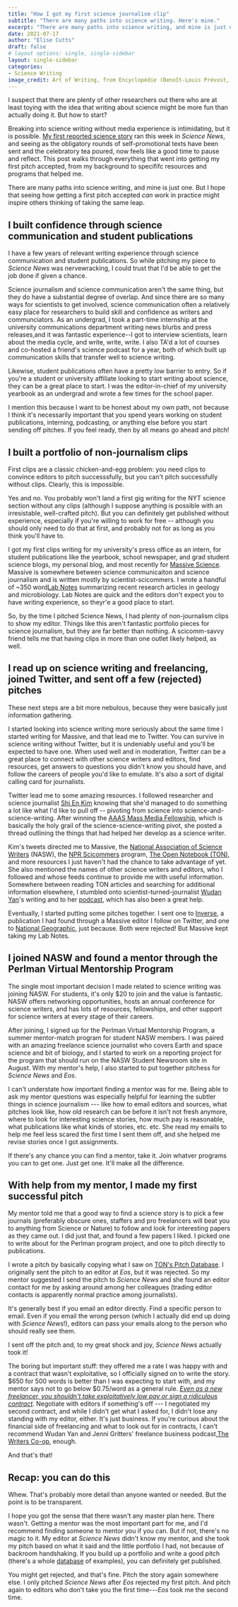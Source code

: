 ```yaml
---
title: "How I got my first science journalism clip"
subtitle: "There are many paths into science writing. Here's mine."
excerpt: "There are many paths into science writing, and mine is just one. But given that there seem to be plenty of other academics out there curious about writing about science, I thought it might be helpful to walk through exactly how I placed -- and got paid for -- my first real science story."
date: 2021-07-17
author: "Elise Cutts"
draft: false
# layout options: single, single-sidebar
layout: single-sidebar
categories:
- Science Writing
image_credit: Art of Writing, from Encyclopédie (Benoît-Louis Prévost, 1760), The Art Institute of Chicago
---
```


I suspect that there are plenty of other researchers out there who are at least toying with the idea that writing about science might be more fun than actually doing it. But how to start? 

Breaking into science writing without media experience is intimidating, but it is possible. [My first reported science story](https://www.sciencenews.org/article/antarctica-microbes-habitability-aliens-extraterrestrial) ran this week in *Science News*, and seeing as the obligatory rounds of self-promotional texts have been sent and the celebratory tea poured, now feels like a good time to pause and reflect. This post walks through everything that went into getting my first pitch accepted, from my background to specififc resources and programs that helped me. 

There are many paths into science writing, and mine is just one. But I hope that seeing how getting a first pitch accepted *can* work in practice might inspire others thinking of taking the same leap. 

## I built confidence through science communication and student publications

I have a few years of relevant writing experience through science communication and student publications. So while pitching my piece to *Science News* was nervewracking,  I could trust that I'd be able to get the job done if given a chance.

Science journalism and science communication aren't the same thing, but they do have a substantial degree of overlap. And since there are so many ways for scientists to get involved, science communication often a relatively easy place for researchers to build skill and confidence as writers and communciators. As an undergrad, I took a part-time internship at the university communications department writing news blurbs and press releases,and it was fantastic experience--I got to interview scientists, learn about the media cycle, and write, write, write. I also TA'd a lot of courses and co-hosted a friend's science podcast for a year, both of which built up communication skills that transfer well to science writing.

Likewise, student publications often have a pretty low barrier to entry. So if you're a student or university affiliate looking to start writing about science, they can be a great place to start. I was the editor-in-chief of my university yearbook as an undergrad and wrote a few times for the school paper. 

I mention this because I want to be honest about my own path, not because I think it's necessarily important that you spend years working on student publications, interning, podcasting, or anything else before you start sending off pitches. If you feel ready, then by all means go ahead and pitch! 

## I built a portfolio of non-journalism clips

First clips are a classic chicken-and-egg problem: you need clips to convince editors to pitch successsfully, but you can't pitch successfully without clips. Clearly, this is impossible.

Yes and no. You probably won't land a first gig writing for the NYT science section without any clips (although I suppose anything is possible with an irresistable, well-crafted pitch). But you can definitely get published without experience, especially if you're willing to work for free -- although you should only need to do that at first, and probably not for as long as you think you'll have to. 

I got my first clips writing for my university's press office as an intern, for student publications like the yearbook, school newspaper, and grad student science blogs, my personal blog, and most recently for [Massive Science](https://massivesci.com). Massive is somewhere between science communicaiton and science journalism and is written mostly by scientist-scicommers. I wrote a handful of ~350 word[Lab Notes](https://massivesci.com/people/elise-cutts/) summarizing recent research articles in geology and microbiology. Lab Notes are quick and the editors don't expect you to have writing experience, so theyr'e a good place to start. 

So, by the time I pitched Science News, I had plenty of non-journalism clips to show my editor. Things like this aren't fantastic portfolio pieces for science journalism, but they are far better than nothing. A scicomm-savvy friend tells me that having clips in more than one outlet likely helped, as well. 

## I read up on science writing and freelancing, joined Twitter, and sent off a few (rejected) pitches

These next steps are a bit more nebulous, because they were basically just information gathering. 

I started looking into science writing more seriously about the same time I started writing for Massive, and that lead me to Twitter. You can survive in science writing without Twitter, but it is undeniably useful and you'll be expected to have one. When used well and in moderation, Twitter can be a great place to connect with other science writers and editors, find resources, get answers to questions you didn't know you should have, and follow the careers of people you'd like to emulate. It's also a sort of digital calling card for journalists.

Twitter lead me to some amazing resources. I followed researcher and science journalist [Shi En Kim](https://twitter.com/goes_by_kim) knowing that she'd managed to do something a lot like what I'd like to pull off -- pivoting from science into science-and-science-writing. After winning the [AAAS Mass Media Fellowship](https://www.aaas.org/programs/mass-media-fellowship), which is basically the holy grail of the science-science-writing pivot, she posted a thread outlining the things that had helped her develop as a science writer. 

Kim's tweets directed me to Massive, the [National Association of Science Writers](https://www.nasw.org) (NASW), the [NPR Scicommers](https://www.npr.org/2017/08/24/537735624/friends-of-joes-big-idea-fojbis) program, [The Open Notebook (TON)](https://www.theopennotebook.com), and more resources I just haven't had the chance to take advantage of yet. She also mentioned the names of other science writers and editors, who I followed and whose feeds continue to provide me with useful information. Somewhere between reading TON articles and searching for additional information elsewhere, I stumbled onto scientist-turned-journalist [Wudan Yan](https://twitter.com/wudanyan)'s writing and to her [podcast](https://www.thewriterscooppod.com), which has also been a great help.


Eventually, I started putting some pitches together. I sent one to [Inverse](https://www.inverse.com/science), a publication I had found through a Massive editor I follow on Twitter, and one to [National Geographic](https://www.nationalgeographic.com/pages/article/how-to-write-for-nat-geo), just because. Both were rejected! But Massive kept taking my Lab Notes.

## I joined NASW and found a mentor through the Perlman Virtual Mentorship Program

The single most important decision I made related to science writing was joining NASW. For students, it's only $20 to join and the value is fantastic. NASW offers networking opportunities, hosts an annual conference for science writers, and has lots of resources, fellowships, and other support for science writers at every stage of their careers. 

After joining, I signed up for the Perlman Virtual Mentorship Program, a summer mentor-match program for student NASW members. I was paired with an amazing freelance science journalist who covers Earth and space science and bit of biology, and I started to work on a reporting project for the program that should run on the NASW Student Newsroom site in August. With my mentor's help, I also started to put together pitchess for *Science News* and *Eos*.

I can't understate how important finding a mentor was for me. Being able to ask my mentor questions was especially helpful for learning the subtler things in science journalism --- like how to email editors and sources, what pitches look like, how old research can be before it isn't not fresh anymore, where to look for interesting science stories, how much pay is reasonable, what publications like what kinds of stories, etc. etc. She read my emails to help me feel less scared the first time I sent them off, and she helped me revise stories once I got assignments.

If there's any chance you can find a mentor, take it. Join whatver programs you can to get one. Just get one. It'll make all the difference.

## With help from my mentor, I made my first successful pitch

My mentor told me that a good way to find a science story is to pick a few journals (preferably obscure ones, staffers and pro freelancers will beat you to anything from Science or Nature) to follow and look for interesting papers as they came out. I did just that, and found a few papers I liked. I picked one to write about for the Perlman program project, and one to pitch directly to publications.

I wrote a pitch by basically copying what I saw on [TON's Pitch Database](https://www.theopennotebook.com/pitch-database/). I originally sent the pitch to an editor at *Eos*, but it was rejected. So my mentor suggested I send the pitch to *Science News* and she found an editor contact for me by asking around among her colleagues (trading editor contacts is apparently normal practice among journalists).

It's generally best if you email an editor directly. Find a specific person to email. Even if you email the wrong person (which I actually did end up doing with *Science News*!), editors can pass your emails along to the person who should really see them.

I sent off the pitch and, to my great shock and joy, *Science News* actually took it!

The boring but important stuff: they offered me a rate I was happy with and a contract that wasn't exploitative, so I officially signed on to write the story. $650 for 500 words is better than I was expecting to start with, and my mentor says not to go below $0.75/word as a general rule. <u>*Even as a new freelancer, you shouldn't take exploitatively low pay or sign a ridiculous contract*</u>. Negotiate with editors if something's off --- I negotiated my second contract, and while I didn't get what I asked for, I didn't lose any standing with my editor, either. It's just business. If you're curious about the financial side of freelancing and what to look out for in contracts, I can't recommend Wudan Yan and Jenni Gritters' freelance business podcast,[The Writers Co-op](https://www.thewriterscooppod.com), enough.

And that's that! 

## Recap: you can do this

Whew. That's probably more detail than anyone wanted or needed. But the point is to be transparent.

I hope you got the sense that there wasn't any master plan here. There wasn't. Getting a mentor was the most important part for me, and I'd recommend finding someone to mentor you if you can. But if not, there's no magic to it. My editor at *Science News* didn't know my mentor, and she took my pitch based on what it said and the little portfolio I had, not because of backroom handshaking. If you build up a portfolio and write a good pitch (there's a whole [database](https://www.theopennotebook.com/pitch-database/) of examples), you can definitely get published.

You might get rejected, and that's fine. Pitch the story again somewhere else. I only pitched *Science News* after *Eos* rejected my first pitch. And pitch again to editors who don't take you the first time---*Eos* took me the second time.



